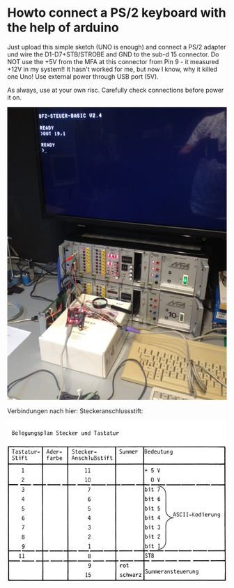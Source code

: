 # Howto connect a PS/2 keyboard with the help of arduino

Just upload this simple sketch (UNO is enough) and connect a PS/2 adapter und wire the D1-D7+STB/STROBE and GND to the sub-d 15 connector.
Do NOT use the +5V from the MFA at this connector from Pin 9 - it measured +12V in my system!! It hasn't worked for me, but now I know, why it killed one Uno! Use external power through USB port (5V).

As always, use at your own risc. Carefully check connections before power it on.

![ps2-kb](https://github.com/petersieg/MFA/blob/master/ps2-kb/ps-kb-2.JPG)

Verbindungen nach hier: Steckeranschlussstift:

![pins](https://github.com/petersieg/MFA/blob/master/ps2-kb/Pin%20Belegung.png)
